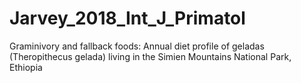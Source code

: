 # Jarvey_2018_Int_J_Primatol
Graminivory and fallback foods: Annual diet profile of geladas (Theropithecus gelada) living in the Simien Mountains National Park, Ethiopia
